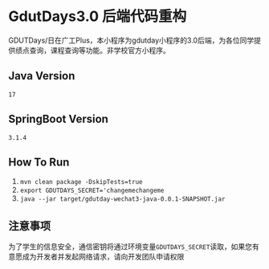 # GdutDays3.0 后端代码重构

GDUTDays/日在广工Plus，本小程序为gdutday小程序的3.0后端，为各位同学提供绩点查询，课程查询等功能。非学校官方小程序。


## Java Version
`17`
## SpringBoot Version
`3.1.4`
## How To Run
1. `mvn clean package -DskipTests=true`
2. `export GDUTDAYS_SECRET='changemechangeme`
3. `java --jar target/gdutday-wechat3-java-0.0.1-SNAPSHOT.jar`


## 注意事项

为了学生的信息安全，通信密钥将通过环境变量`GDUTDAYS_SECRET`读取，如果您有意愿成为开发者并发起网络请求，请向开发团队申请权限



